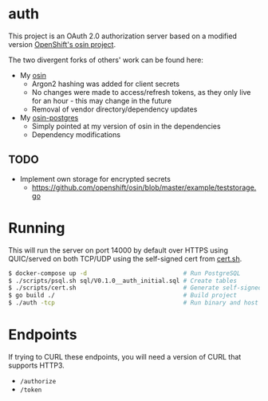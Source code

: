 # auth

This project is an OAuth 2.0 authorization server based on a modified version [OpenShift's osin project](https://github.com/openshift/osin).

The two divergent forks of others' work can be found here:

- My [osin](https://github.com/optimisticninja/osin)
    - Argon2 hashing was added for client secrets
    - No changes were made to access/refresh tokens, as they only live for an hour - this may change in the future
    - Removal of vendor directory/dependency updates
- My [osin-postgres](https://github.com/optimisticninja/osin-postgres)
    - Simply pointed at my version of osin in the dependencies
    - Dependency modifications

## TODO

* Implement own storage for encrypted secrets
    - https://github.com/openshift/osin/blob/master/example/teststorage.go

# Running

This will run the server on port 14000 by default over HTTPS using QUIC/served on both TCP/UDP using the self-signed cert from [cert.sh](cert.sh).

```bash
$ docker-compose up -d                           # Run PostgreSQL
$ ./scripts/psql.sh sql/V0.1.0__auth_initial.sql # Create tables
$ ./scripts/cert.sh                              # Generate self-signed certificate
$ go build ./                                    # Build project
$ ./auth -tcp                                    # Run binary and host on TCP/UDP
```

# Endpoints

If trying to CURL these endpoints, you will need a version of CURL that supports HTTP3.

- `/authorize`
- `/token`

